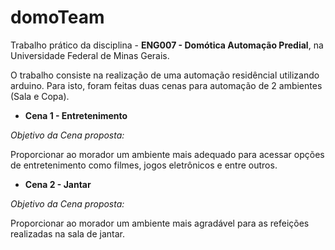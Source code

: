 # domoTeam

Trabalho prático da disciplina - **ENG007 - Domótica Automação Predial**, na Universidade Federal de Minas Gerais.

O trabalho consiste na realização de uma automação residêncial utilizando arduino. Para isto, foram feitas duas cenas para automação de 2 ambientes (Sala e Copa).


- **Cena 1 - Entretenimento**

*Objetivo da Cena proposta:*

Proporcionar ao morador um ambiente mais adequado para acessar opções de entretenimento como filmes, jogos eletrônicos e entre outros. 


- **Cena 2 - Jantar**

*Objetivo da Cena proposta:*

Proporcionar ao morador um ambiente mais agradável para as refeições realizadas na sala de jantar.
